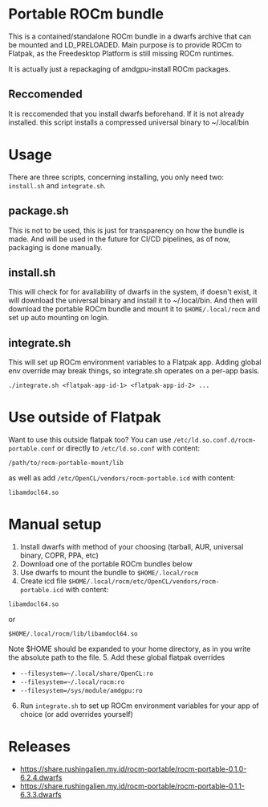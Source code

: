 # Portable ROCm bundle
This is a contained/standalone ROCm bundle in a dwarfs archive that can be mounted and LD_PRELOADED. Main purpose is to provide ROCm to Flatpak, as the Freedesktop Platform is still missing ROCm runtimes.

It is actually just a repackaging of amdgpu-install ROCm packages.
## Reccomended
It is reccomended that you install dwarfs beforehand. If it is not already installed. this script installs a compressed universal binary to ~/.local/bin 
# Usage
There are three scripts, concerning installing, you only need two: `install.sh` and `integrate.sh`. 
## package.sh 
This is not to be used, this is just for transparency on how the bundle is made. And will be used in the future for CI/CD pipelines, as of now, packaging is done manually.

## install.sh
This will check for for availability of dwarfs in the system, if doesn't exist, it will download the universal binary and install it to ~/.local/bin. And then will download the portable ROCm bundle and mount it to `$HOME/.local/rocm` and set up auto mounting on login.

## integrate.sh
This will set up ROCm environment variables to a Flatpak app. Adding global env override may break things, so integrate.sh operates on a per-app basis.
```
./integrate.sh <flatpak-app-id-1> <flatpak-app-id-2> ...
```

# Use outside of Flatpak
Want to use this outside flatpak too? You can use `/etc/ld.so.conf.d/rocm-portable.conf` or directly to  `/etc/ld.so.conf` with content:
```
/path/to/rocm-portable-mount/lib
```
as well as add `/etc/OpenCL/vendors/rocm-portable.icd` with content:
```
libamdocl64.so
```

# Manual setup
1. Install dwarfs with method of your choosing (tarball, AUR, universal binary, COPR, PPA, etc)
2. Download one of the portable ROCm bundles below
3. Use dwarfs to mount the bundle to `$HOME/.local/rocm`
4. Create icd file `$HOME/.local/rocm/etc/OpenCL/vendors/rocm-portable.icd` with content:
```
libamdocl64.so
```
or
```
$HOME/.local/rocm/lib/libamdocl64.so
```
Note $HOME should be expanded to your home directory, as in you write the absolute path to the file.
5. Add these global flatpak overrides 
  - `--filesystem=~/.local/share/OpenCL:ro`
  - `--filesystem=~/.local/rocm:ro`
  - `--filesystem=/sys/module/amdgpu:ro`
6. Run `integrate.sh` to set up ROCm environment variables for your app of choice (or add overrides yourself)

# Releases
- https://share.rushingalien.my.id/rocm-portable/rocm-portable-0.1.0-6.2.4.dwarfs
- https://share.rushingalien.my.id/rocm-portable/rocm-portable-0.1.1-6.3.3.dwarfs